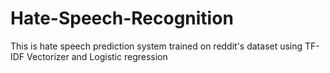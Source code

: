 # Hate-Speech-Recognition
This is hate speech prediction system trained on reddit's dataset using TF-IDF Vectorizer and Logistic regression
